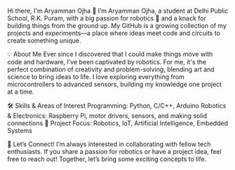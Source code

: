 Hi there, I'm Aryamman Ojha 👋
I’m Aryamman Ojha, a student at Delhi Public School, R.K. Puram, with a big passion for robotics 🤖 and a knack for building things from the ground up. My GitHub is a growing collection of my projects and experiments—a place where ideas meet code and circuits to create something unique.

💡 About Me
Ever since I discovered that I could make things move with code and hardware, I’ve been captivated by robotics. For me, it's the perfect combination of creativity and problem-solving, blending art and science to bring ideas to life. I love exploring everything from microcontrollers to advanced sensors, building my knowledge one project at a time.

🛠️ Skills & Areas of Interest
Programming: Python, C/C++, Arduino
Robotics & Electronics: Raspberry Pi, motor drivers, sensors, and making solid connections 🔌
Project Focus: Robotics, IoT, Artificial Intelligence, Embedded Systems

🤝 Let’s Connect!
I’m always interested in collaborating with fellow tech enthusiasts. If you share a passion for robotics or have a project idea, feel free to reach out! Together, let’s bring some exciting concepts to life.
